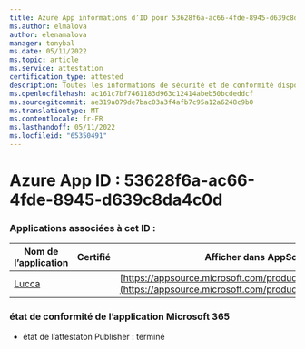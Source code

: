 ```yaml
---
title: Azure App informations d’ID pour 53628f6a-ac66-4fde-8945-d639c8da4c0d
ms.author: elmalova
author: elenamalova
manager: tonybal
ms.date: 05/11/2022
ms.topic: article
ms.service: attestation
certification_type: attested
description: Toutes les informations de sécurité et de conformité disponibles pour 53628f6a-ac66-4fde-8945-d639c8da4c0d.
ms.openlocfilehash: ac161c7bf7461183d963c12414abeb50bcdeddcf
ms.sourcegitcommit: ae319a079de7bac03a3f4afb7c95a12a6248c9b0
ms.translationtype: MT
ms.contentlocale: fr-FR
ms.lasthandoff: 05/11/2022
ms.locfileid: "65350491"
---
```

# <a name="azure-app-id-53628f6a-ac66-4fde-8945-d639c8da4c0d"></a>Azure App ID : 53628f6a-ac66-4fde-8945-d639c8da4c0d


### <a name="apps-associated-with-this-id"></a>Applications associées à cet ID :
| **Nom de l’application** | **Certifié** | **Afficher dans AppSource** |
|--------------|---------------|-----------------------|
| [Lucca](../forward/WA200001650.md) |  | [https://appsource.microsoft.com/product/office/WA200001650](https://appsource.microsoft.com/product/office/WA200001650) |

### <a name="microsoft-365-app-compliance-status"></a>état de conformité de l’application Microsoft 365
- état de l’attestaton Publisher : terminé
